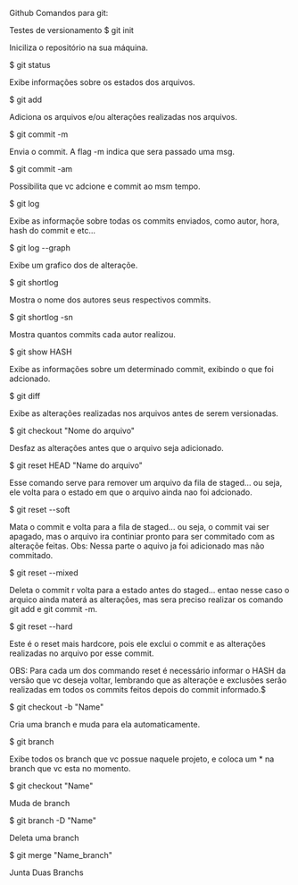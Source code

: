 Github
Comandos para git:


Testes de versionamento
$ git init

Iniciliza o repositório na sua máquina.

$ git status

Exibe informações sobre os estados dos arquivos.

$ git add

Adiciona os arquivos e/ou alterações realizadas nos arquivos.

$ git commit -m

Envia o commit. A flag -m indica que sera passado uma msg.

$ git commit -am

Possibilita que vc adcione e commit ao msm tempo.

$ git log

Exibe as informaçõe sobre todas os commits enviados, como autor, hora, hash do commit e etc...

$ git log --graph

Exibe um grafico dos de alteraçõe.

$ git shortlog

Mostra o nome dos autores seus respectivos commits.

$ git shortlog -sn

Mostra quantos commits cada autor realizou.

$ git show HASH

Exibe as informações sobre um determinado commit, exibindo o que foi adcionado.

$ git diff

Exibe as alterações realizadas nos arquivos antes de serem versionadas.

$ git checkout "Nome do arquivo"

Desfaz as alterações antes que o arquivo seja adicionado.

$ git reset HEAD "Name do arquivo"

Esse comando serve para remover um arquivo da fila de staged... ou seja, ele volta para o estado em que o arquivo ainda nao foi adcionado.

$ git reset --soft

Mata o commit e volta para a fila de staged... ou seja, o commit vai ser apagado, mas o arquivo ira continiar pronto para ser commitado com as alteraçõe feitas. Obs: Nessa parte o aquivo ja foi adicionado mas não commitado.

$ git reset --mixed

Deleta o commit r volta para a estado antes do staged... entao nesse caso o arquico ainda materá as alterações, mas sera preciso realizar os comando git add e git commit -m.

$ git reset --hard

Este é o reset mais hardcore, pois ele exclui o commit e as alterações realizadas no arquivo por esse commit.

OBS: Para cada um dos commando reset é necessário informar o HASH da versão que vc deseja voltar, lembrando que as alteraçõe e exclusões serão realizadas em todos os commits feitos depois do commit informado.$

$ git checkout -b "Name"

Cria uma branch e muda para ela automaticamente.

$ git branch

Exibe todos os branch que vc possue naquele projeto, e coloca um * na branch que vc esta no momento.

$ git checkout "Name"

Muda de branch

$ git branch -D "Name"

Deleta uma branch

$ git merge "Name_branch"

Junta Duas Branchs
